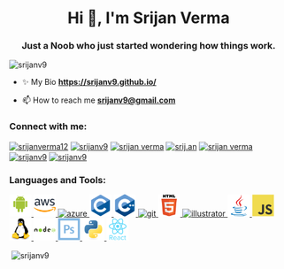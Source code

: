 <h1 align="center">Hi 👋, I'm Srijan Verma</h1>
<h3 align="center">Just a Noob who just started wondering how things work.</h3>

<p align="left"> <img src="https://komarev.com/ghpvc/?username=srijanv9&label=Profile%20views&color=0e75b6&style=flat" alt="srijanv9" /> </p>



- ✨ My Bio **https://srijanv9.github.io/**

- 📫 How to reach me **srijanv9@gmail.com**

<h3 align="left">Connect with me:</h3>
<p align="left">
<a href="https://twitter.com/srijanverma12" target="blank"><img align="center" src="https://cdn.jsdelivr.net/npm/simple-icons@3.0.1/icons/twitter.svg" alt="srijanverma12" height="30" width="40" /></a>
<a href="https://linkedin.com/in/srijanv9" target="blank"><img align="center" src="https://cdn.jsdelivr.net/npm/simple-icons@3.0.1/icons/linkedin.svg" alt="srijanv9" height="30" width="40" /></a>
<a href="https://fb.com/srijan verma" target="blank"><img align="center" src="https://cdn.jsdelivr.net/npm/simple-icons@3.0.1/icons/facebook.svg" alt="srijan verma" height="30" width="40" /></a>
<a href="https://instagram.com/srij.an" target="blank"><img align="center" src="https://cdn.jsdelivr.net/npm/simple-icons@3.0.1/icons/instagram.svg" alt="srij.an" height="30" width="40" /></a>
<a href="https://www.youtube.com/c/srijan verma" target="blank"><img align="center" src="https://cdn.jsdelivr.net/npm/simple-icons@3.0.1/icons/youtube.svg" alt="srijan verma" height="30" width="40" /></a>
<a href="https://www.hackerrank.com/srijanv9" target="blank"><img align="center" src="https://cdn.jsdelivr.net/npm/simple-icons@3.0.1/icons/hackerrank.svg" alt="srijanv9" height="30" width="40" /></a>
<a href="https://auth.geeksforgeeks.org/user/srijanv9" target="blank"><img align="center" src="https://cdn.jsdelivr.net/npm/simple-icons@3.0.1/icons/geeksforgeeks.svg" alt="srijanv9" height="30" width="40" /></a>
</p>

<h3 align="left">Languages and Tools:</h3>
<p align="left"> <a href="https://developer.android.com" target="_blank"> <img src="https://raw.githubusercontent.com/devicons/devicon/master/icons/android/android-original-wordmark.svg" alt="android" width="40" height="40"/> </a> <a href="https://aws.amazon.com" target="_blank"> <img src="https://raw.githubusercontent.com/devicons/devicon/master/icons/amazonwebservices/amazonwebservices-original-wordmark.svg" alt="aws" width="40" height="40"/> </a> <a href="https://azure.microsoft.com/en-in/" target="_blank"> <img src="https://www.vectorlogo.zone/logos/microsoft_azure/microsoft_azure-icon.svg" alt="azure" width="40" height="40"/> </a> <a href="https://www.cprogramming.com/" target="_blank"> <img src="https://raw.githubusercontent.com/devicons/devicon/master/icons/c/c-original.svg" alt="c" width="40" height="40"/> </a> <a href="https://www.w3schools.com/cpp/" target="_blank"> <img src="https://raw.githubusercontent.com/devicons/devicon/master/icons/cplusplus/cplusplus-original.svg" alt="cplusplus" width="40" height="40"/> </a> <a href="https://git-scm.com/" target="_blank"> <img src="https://www.vectorlogo.zone/logos/git-scm/git-scm-icon.svg" alt="git" width="40" height="40"/> </a> <a href="https://www.w3.org/html/" target="_blank"> <img src="https://raw.githubusercontent.com/devicons/devicon/master/icons/html5/html5-original-wordmark.svg" alt="html5" width="40" height="40"/> </a> <a href="https://www.adobe.com/in/products/illustrator.html" target="_blank"> <img src="https://www.vectorlogo.zone/logos/adobe_illustrator/adobe_illustrator-icon.svg" alt="illustrator" width="40" height="40"/> </a> <a href="https://www.java.com" target="_blank"> <img src="https://raw.githubusercontent.com/devicons/devicon/master/icons/java/java-original.svg" alt="java" width="40" height="40"/> </a> <a href="https://developer.mozilla.org/en-US/docs/Web/JavaScript" target="_blank"> <img src="https://raw.githubusercontent.com/devicons/devicon/master/icons/javascript/javascript-original.svg" alt="javascript" width="40" height="40"/> </a> <a href="https://www.linux.org/" target="_blank"> <img src="https://raw.githubusercontent.com/devicons/devicon/master/icons/linux/linux-original.svg" alt="linux" width="40" height="40"/> </a> <a href="https://nodejs.org" target="_blank"> <img src="https://raw.githubusercontent.com/devicons/devicon/master/icons/nodejs/nodejs-original-wordmark.svg" alt="nodejs" width="40" height="40"/> </a> <a href="https://www.photoshop.com/en" target="_blank"> <img src="https://raw.githubusercontent.com/devicons/devicon/master/icons/photoshop/photoshop-line.svg" alt="photoshop" width="40" height="40"/> </a> <a href="https://www.python.org" target="_blank"> <img src="https://raw.githubusercontent.com/devicons/devicon/master/icons/python/python-original.svg" alt="python" width="40" height="40"/> </a> <a href="https://reactjs.org/" target="_blank"> <img src="https://raw.githubusercontent.com/devicons/devicon/master/icons/react/react-original-wordmark.svg" alt="react" width="40" height="40"/> </a> </p>

<p>&nbsp;<img align="center" src="https://github-readme-stats.vercel.app/api?username=srijanv9&show_icons=true&locale=en" alt="srijanv9" /></p>
